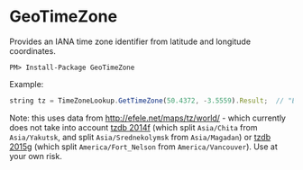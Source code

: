 GeoTimeZone
===========

Provides an IANA time zone identifier from latitude and longitude coordinates.

```
PM> Install-Package GeoTimeZone
```

Example:

```javascript
string tz = TimeZoneLookup.GetTimeZone(50.4372, -3.5559).Result;  // "Europe/London"
```


Note: this uses data from http://efele.net/maps/tz/world/ - which currently does not take into account [tzdb 2014f](http://mm.icann.org/pipermail/tz-announce/2014-August/000023.html) (which split `Asia/Chita` from `Asia/Yakutsk`, and split `Asia/Srednekolymsk` from `Asia/Magadan`) or [tzdb 2015g](http://mm.icann.org/pipermail/tz-announce/2015-October/000034.html) (which split `America/Fort_Nelson` from `America/Vancouver`).  Use at your own risk.
